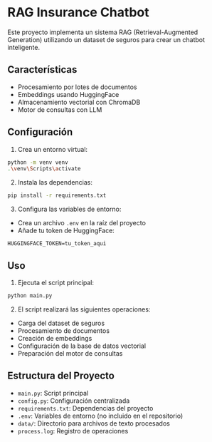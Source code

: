 # RAG Insurance Chatbot

Este proyecto implementa un sistema RAG (Retrieval-Augmented Generation) utilizando un dataset de seguros para crear un chatbot inteligente.

## Características

- Procesamiento por lotes de documentos
- Embeddings usando HuggingFace
- Almacenamiento vectorial con ChromaDB
- Motor de consultas con LLM

## Configuración

1. Crea un entorno virtual:
```bash
python -m venv venv
.\venv\Scripts\activate
```

2. Instala las dependencias:
```bash
pip install -r requirements.txt
```

3. Configura las variables de entorno:
- Crea un archivo `.env` en la raíz del proyecto
- Añade tu token de HuggingFace:
```
HUGGINGFACE_TOKEN=tu_token_aqui
```

## Uso

1. Ejecuta el script principal:
```bash
python main.py
```

2. El script realizará las siguientes operaciones:
- Carga del dataset de seguros
- Procesamiento de documentos
- Creación de embeddings
- Configuración de la base de datos vectorial
- Preparación del motor de consultas

## Estructura del Proyecto

- `main.py`: Script principal
- `config.py`: Configuración centralizada
- `requirements.txt`: Dependencias del proyecto
- `.env`: Variables de entorno (no incluido en el repositorio)
- `data/`: Directorio para archivos de texto procesados
- `process.log`: Registro de operaciones
